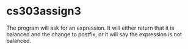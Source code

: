 # cs303assign3

The program will ask for an expression. It will either return that it is balanced and the change to postfix, or it will say the expression is not balanced.
